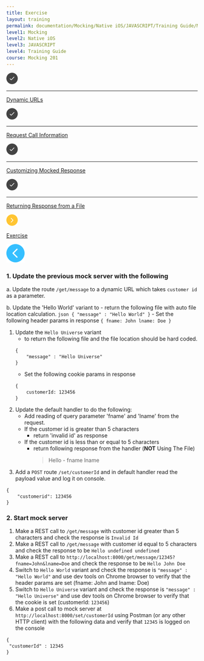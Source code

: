 ```yaml
---
title: Exercise
layout: training
permalink: documentation/Mocking/Native iOS/JAVASCRIPT/Training Guide/Mocking 201/Exercise
level1: Mocking
level2: Native iOS
level3: JAVASCRIPT
level4: Training Guide
course: Mocking 201
---
```

<div class="sidebar">
<div class="training-doc-link">
<div class ="training-doc-link-left">
<img class="training-doc-link-left__img" src="/images/training/checked.png" srcset="/images/training/checked@2x.png 2x, /images/training/checked@3x.png 3x" /><hr class="training-doc-link-left__hr training-doc-link-left__hr-completed" /></div>
<p class="training-doc-link__text">
<a class="training-doc-link__text-completed" href="./Dynamic URLs">Dynamic URLs</a></p>
</div>
<div class="training-doc-link">
<div class ="training-doc-link-left">
<img class="training-doc-link-left__img" src="/images/training/checked.png" srcset="/images/training/checked@2x.png 2x, /images/training/checked@3x.png 3x" /><hr class="training-doc-link-left__hr training-doc-link-left__hr-completed" /></div>
<p class="training-doc-link__text">
<a class="training-doc-link__text-completed" href="./Request Call Information">Request Call Information</a></p>
</div>
<div class="training-doc-link">
<div class ="training-doc-link-left">
<img class="training-doc-link-left__img" src="/images/training/checked.png" srcset="/images/training/checked@2x.png 2x, /images/training/checked@3x.png 3x" /><hr class="training-doc-link-left__hr training-doc-link-left__hr-completed" /></div>
<p class="training-doc-link__text">
<a class="training-doc-link__text-completed" href="./Customizing Mocked Response">Customizing Mocked Response</a></p>
</div>
<div class="training-doc-link">
<div class ="training-doc-link-left">
<img class="training-doc-link-left__img" src="/images/training/checked.png" srcset="/images/training/checked@2x.png 2x, /images/training/checked@3x.png 3x" /><hr class="training-doc-link-left__hr training-doc-link-left__hr-completed" /></div>
<p class="training-doc-link__text">
<a class="training-doc-link__text-completed" href="./Returning Response from a File">Returning Response from a File</a></p>
</div>
<div class="training-doc-link">
<div class ="training-doc-link-left">
<img class="training-doc-link-left__img" src="/images/training/actived.png" srcset="/images/training/actived@2x.png 2x, /images/training/actived@3x.png 3x" /></div>
<p class="training-doc-link__text">
<a class="training-doc-link__text-current" href="./Exercise">Exercise</a></p>
</div>
</div>
<div class="training-doc-nav-btn">
<a href="./Returning Response from a File"><img src="/images/training/btn-left.png" srcset="/images/training/btn-left@2x.png 2x, /images/training/btn-left@3x.png 3x" /></a>
</div>
<div class="training-content markdown">
<h3>1. Update the previous mock server with the following</h3>
<p>a. Update the route <code>/get/message</code> to a dynamic URL which takes <code>customer id</code> as a parameter.</p>
<p>b. Update the 'Hello World' variant to
- return the following file with auto file location calculation.
<code>json { &quot;message&quot; : &quot;Hello World&quot; }</code>
- Set the following header params in response
<code>{ fname: John lname: Doe }</code></p>
<ol>
<li>Update the <code>Hello Universe</code> variant
<ul>
<li>to return the following file and the file location should be hard coded.</li>
</ul>
<pre><code class="language-json">{
    &quot;message&quot; : &quot;Hello Universe&quot;
}
</code></pre>
<ul>
<li>Set the following cookie params in response</li>
</ul>
<pre><code>{
    customerId: 123456
}
</code></pre></li>
<li>Update the default handler to do the following:
<ul>
<li>Add reading of query parameter 'fname' and 'lname' from the request.</li>
<li>If the customer id is greater than 5 characters
<ul>
<li>return 'invalid id' as response</li>
</ul></li>
<li>If the customer id is less than or equal to 5 characters
<ul>
<li>return following response from the handler (<strong>NOT</strong> Using The File)
<blockquote>
<p>Hello - fname lname</p>
</blockquote></li>
</ul></li>
</ul></li>
<li>Add a <code>POST</code> route <code>/set/customerId</code> and in default handler read the payload value and log it on console.</li>
</ol>
<pre><code class="language-json">{
    &quot;customerid&quot;: 123456
}
</code></pre>
<h3>2. Start mock server</h3>
<ol>
<li>Make a REST call to <code>/get/message</code> with customer id greater than 5 characters and check the response is <code>Invalid Id</code></li>
<li>Make a REST call to <code>/get/message</code> with customer id equal to 5 characters and check the response to be <code>Hello undefined undefined</code></li>
<li>Make a REST call to <code>http://localhost:8000/get/message/12345?fname=John&amp;lname=Doe</code> and check the response to be <code>Hello John Doe</code></li>
<li>Switch to <code>Hello World</code> variant and check the response is <code>&quot;message&quot; : &quot;Hello World&quot;</code> and use dev tools on Chrome browser to verify that the header params are set (fname: John and lname: Doe)</li>
<li>Switch to <code>Hello Universe</code> variant and check the response is <code>&quot;message&quot; : &quot;Hello Universe&quot;</code> and use dev tools on Chrome browser to verify that the cookie is set (customerId: <code>123456</code>)</li>
<li>Make a post call to mock server at <code>http://localhost:8000/set/customerId</code> using Postman (or any other HTTP client) with the following data and verify that <code>12345</code> is logged on the console</li>
</ol>
<pre><code class="language-json">{
 &quot;customerId&quot; : 12345
}
</code></pre>
</div>
<div class="training-doc-nav-btn">
</div>
